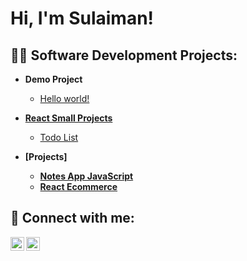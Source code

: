 <h1>Hi, I'm Sulaiman!</h1>

<h2>👨‍💻 Software Development Projects:</h2>

- <b>Demo Project</b>
  - [Hello world!](https://github.com/joshmadakor1/Algorithms-Practice)
    
- <b>[React Small Projects](https://github.com/Sulaiman475/React-Mini-Projects)</b>
  - [Todo List](https://github.com/Sulaiman475/React-Mini-Projects/tree/main/React-Todo-List)
- <b>[Projects]
  - [Notes App JavaScript](https://github.com/Sulaiman475/Notes-App-Javascript.git)
  - [React Ecommerce](https://github.com/Sulaiman475/React-Ecommerce.git)
<h2> 🤳 Connect with me:</h2>

[<img align="left" alt="JoshMadakor | Twitter" width="22px" src="https://cdn.jsdelivr.net/npm/simple-icons@v3/icons/twitter.svg" />][twitter]
[<img align="left" alt="JoshMadakor | LinkedIn" width="22px" src="https://cdn.jsdelivr.net/npm/simple-icons@v3/icons/linkedin.svg" />][linkedin]

[twitter]: https://twitter.com/ArbabAh25896708
[linkedin]: https://linkedin.com/in/muhammad-sulaiman-09880a2a7

<!--
**joshmadakor1/joshmadakor1** is a ✨ _special_ ✨ repository because its `README.md` (this file) appears on your GitHub profile.

Here are some ideas to get you started:

- 🔭 I’m currently working on ...
- 🌱 I’m currently learning ...
- 👯 I’m looking to collaborate on ...
- 🤔 I’m looking for help with ...
- 💬 Ask me about ...
- 📫 How to reach me: ...
- 😄 Pronouns: ...
- ⚡ Fun fact: ...
-->
